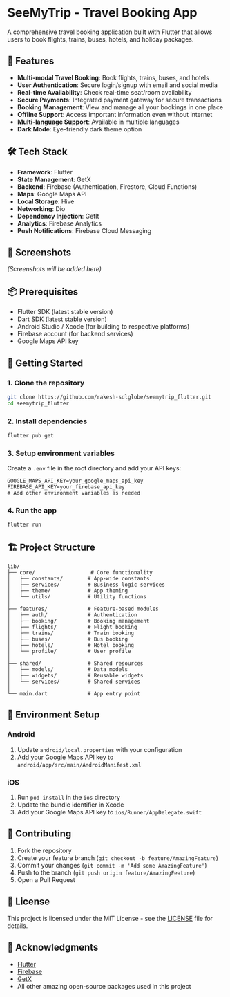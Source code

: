 # SeeMyTrip - Travel Booking App

A comprehensive travel booking application built with Flutter that allows users to book flights, trains, buses, hotels, and holiday packages.

## 🚀 Features

- **Multi-modal Travel Booking**: Book flights, trains, buses, and hotels
- **User Authentication**: Secure login/signup with email and social media
- **Real-time Availability**: Check real-time seat/room availability
- **Secure Payments**: Integrated payment gateway for secure transactions
- **Booking Management**: View and manage all your bookings in one place
- **Offline Support**: Access important information even without internet
- **Multi-language Support**: Available in multiple languages
- **Dark Mode**: Eye-friendly dark theme option

## 🛠 Tech Stack

- **Framework**: Flutter
- **State Management**: GetX
- **Backend**: Firebase (Authentication, Firestore, Cloud Functions)
- **Maps**: Google Maps API
- **Local Storage**: Hive
- **Networking**: Dio
- **Dependency Injection**: GetIt
- **Analytics**: Firebase Analytics
- **Push Notifications**: Firebase Cloud Messaging

## 📱 Screenshots

*(Screenshots will be added here)*

## 📦 Prerequisites

- Flutter SDK (latest stable version)
- Dart SDK (latest stable version)
- Android Studio / Xcode (for building to respective platforms)
- Firebase account (for backend services)
- Google Maps API key

## 🚀 Getting Started

### 1. Clone the repository
```bash
git clone https://github.com/rakesh-sdlglobe/seemytrip_flutter.git
cd seemytrip_flutter
```

### 2. Install dependencies
```bash
flutter pub get
```

### 3. Setup environment variables
Create a `.env` file in the root directory and add your API keys:
```env
GOOGLE_MAPS_API_KEY=your_google_maps_api_key
FIREBASE_API_KEY=your_firebase_api_key
# Add other environment variables as needed
```

### 4. Run the app
```bash
flutter run
```

## 🏗 Project Structure

```
lib/
├── core/                  # Core functionality
│   ├── constants/        # App-wide constants
│   ├── services/         # Business logic services
│   ├── theme/            # App theming
│   └── utils/            # Utility functions
│
├── features/             # Feature-based modules
│   ├── auth/             # Authentication
│   ├── booking/          # Booking management
│   ├── flights/          # Flight booking
│   ├── trains/           # Train booking
│   ├── buses/            # Bus booking
│   ├── hotels/           # Hotel booking
│   └── profile/          # User profile
│
├── shared/               # Shared resources
│   ├── models/           # Data models
│   ├── widgets/          # Reusable widgets
│   └── services/         # Shared services
│
└── main.dart             # App entry point
```

## 🔧 Environment Setup

### Android
1. Update `android/local.properties` with your configuration
2. Add your Google Maps API key to `android/app/src/main/AndroidManifest.xml`

### iOS
1. Run `pod install` in the `ios` directory
2. Update the bundle identifier in Xcode
3. Add your Google Maps API key to `ios/Runner/AppDelegate.swift`

## 🤝 Contributing

1. Fork the repository
2. Create your feature branch (`git checkout -b feature/AmazingFeature`)
3. Commit your changes (`git commit -m 'Add some AmazingFeature'`)
4. Push to the branch (`git push origin feature/AmazingFeature`)
5. Open a Pull Request

## 📄 License

This project is licensed under the MIT License - see the [LICENSE](LICENSE) file for details.

## 🙏 Acknowledgments

- [Flutter](https://flutter.dev/)
- [Firebase](https://firebase.google.com/)
- [GetX](https://pub.dev/packages/get)
- All other amazing open-source packages used in this project
